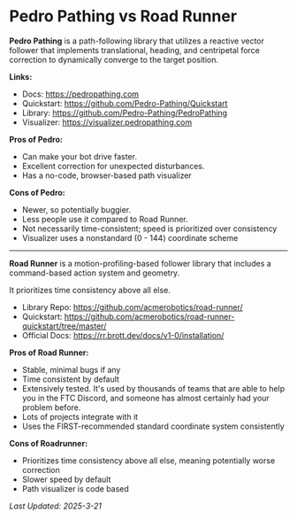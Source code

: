 # Pedro Pathing vs Road Runner

**Pedro Pathing** is a path-following library that utilizes a reactive vector follower
that implements translational, heading, and centripetal force correction
to dynamically converge to the target position. 

**Links:**
- Docs: <https://pedropathing.com>
- Quickstart: <https://github.com/Pedro-Pathing/Quickstart>
- Library: <https://github.com/Pedro-Pathing/PedroPathing>
- Visualizer: <https://visualizer.pedropathing.com>

**Pros of Pedro:** 
- Can make your bot drive faster.  
- Excellent correction for unexpected disturbances.
- Has a no-code, browser-based path visualizer

**Cons of Pedro:**
- Newer, so potentially buggier.
- Less people use it compared to Road Runner.
- Not necessarily time-consistent; speed is prioritized over consistency
- Visualizer uses a nonstandard (0 - 144) coordinate scheme

---

**Road Runner** is a motion-profiling-based follower library
that includes a command-based action system and geometry. 

It prioritizes time consistency above all else.

- Library Repo: <https://github.com/acmerobotics/road-runner/>
- Quickstart: <https://github.com/acmerobotics/road-runner-quickstart/tree/master/>
- Official Docs: <https://rr.brott.dev/docs/v1-0/installation/>

**Pros of Road Runner:**
- Stable, minimal bugs if any
- Time consistent by default
- Extensively tested. It's used by thousands of teams that are able to help you in the FTC Discord, 
and someone has almost certainly had your problem before.
- Lots of projects integrate with it
- Uses the FIRST-recommended standard coordinate system consistently

**Cons of Roadrunner:**
- Prioritizes time consistency above all else, meaning potentially worse correction
- Slower speed by default
- Path visualizer is code based


*Last Updated: 2025-3-21*   

